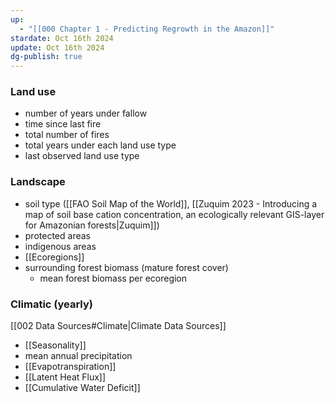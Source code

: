 ```yaml
---
up:
  - "[[000 Chapter 1 - Predicting Regrowth in the Amazon]]"
stardate: Oct 16th 2024
update: Oct 16th 2024
dg-publish: true
---
```

### Land use
- number of years under fallow
- time since last fire
- total number of fires
- total years under each land use type
- last observed land use type
### Landscape
- soil type ([[FAO Soil Map of the World]], [[Zuquim 2023 - Introducing a map of soil base cation concentration, an ecologically relevant GIS-layer for Amazonian forests|Zuquim]])
- protected areas
- indigenous areas
- [[Ecoregions]]
- surrounding forest biomass (mature forest cover)
	- mean forest biomass per ecoregion
### Climatic (yearly)
[[002 Data Sources#Climate|Climate Data Sources]]
- [[Seasonality]]
- mean annual precipitation
- [[Evapotranspiration]]
- [[Latent Heat Flux]]
- [[Cumulative Water Deficit]]
